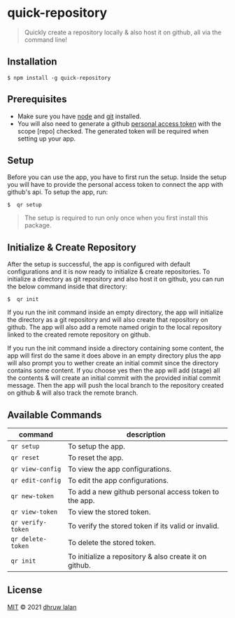 # quick-repository

> Quickly create a repository locally & also host it on github, all via the command line!

## Installation

```
$ npm install -g quick-repository
```

## Prerequisites

-  Make sure you have [node](https://nodejs.org/en/) and [git](https://git-scm.com/) installed.
-  You will also need to generate a github [personal access token](https://docs.github.com/en/github/authenticating-to-github/creating-a-personal-access-token#creating-a-token) with the scope [repo] checked. The generated token will be required when setting up your app.

## Setup

Before you can use the app, you have to first run the setup. Inside the setup you will have to
provide the personal access token to connect the app with github's api.
To setup the app, run:

```
$  qr setup
```

> The setup is required to run only once when you first install this package.

## Initialize & Create Repository

After the setup is successful, the app is configured with default configurations and it is now
ready to initialize & create repositories. To initialize a directory as git repository and also
host it on github, you can run the below command inside that directory:

```
$  qr init
```

If you run the init command inside an empty directory, the app will initialize the directory as a
git repository and will also create that repository on github. The app will also add a remote named
origin to the local repository linked to the created remote repository on github.

If you run the init command inside a directory containing some content, the app will first do the same
it does above in an empty directory plus the app will also prompt you to wether create an initial commit
since the directory contains some content. If you choose yes then the app will add (stage) all the
contents & will create an initial commit with the provided initial commit message. Then the app will
push the local branch to the repository created on github & will also track the remote branch.

## Available Commands

| command           | description                                            |
| ----------------- | ------------------------------------------------------ |
| `qr setup`        | To setup the app.                                      |
| `qr reset`        | To reset the app.                                      |
| `qr view-config`  | To view the app configurations.                        |
| `qr edit-config`  | To edit the app configurations.                        |
| `qr new-token`    | To add a new github personal access token to the app.  |
| `qr view-token`   | To view the stored token.                              |
| `qr verify-token` | To verify the stored token if its valid or invalid.    |
| `qr delete-token` | To delete the stored token.                            |
| `qr init`         | To initialize a repository & also create it on github. |

## License

[MIT](https://github.com/dhruwlalan/quick-repository/blob/master/LICENSE) © 2021 [dhruw lalan](https://github.com/dhruwlalan)
